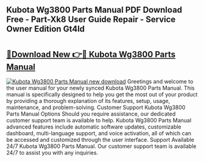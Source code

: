 ## Kubota Wg3800 Parts Manual PDF Download Free - Part-Xk8 User Guide Repair - Service Owner Edition Gt4ld

# <h2><a href="http://bc86074.oget.top/?id=Kubota+Wg3800+Parts+Manual">🔗Download New 👉🔴 Kubota Wg3800 Parts Manual</a></h2>

[![Kubota Wg3800 Parts Manual new download](https://i.imgur.com/5g1atiW.png)](http://bc86074.oget.top/?id=Kubota+Wg3800+Parts+Manual)
Greetings and welcome to the user manual for your newly synced Kubota Wg3800 Parts Manual. This manual is specifically designed to help you get the most out of your product by providing a thorough explanation of its features, setup, usage, maintenance, and problem-solving. Customer Support Kubota Wg3800 Parts Manual Options Should you require assistance, our dedicated customer support team is available to help. Kubota Wg3800 Parts Manual advanced features include automatic software updates, customizable dashboard, multi-language support, and voice activation, all of which can be accessed and customized through the user interface. Support Available 24/7 Kubota Wg3800 Parts Manual. Our customer support team is available 24/7 to assist you with any inquiries.
